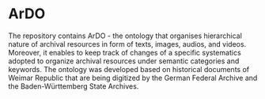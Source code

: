 # ArDO
The repository contains ArDO - the ontology that organises hierarchical nature of archival resources in form of texts, images, audios, and videos. Moreover, it enables to keep track of changes of a specific systematics adopted to organize archival resources under semantic categories and keywords.
The ontology was developed based on historical documents of Weimar Republic that are being digitized by the German Federal Archive and the Baden-Württemberg State Archives. 
